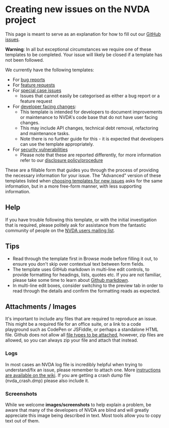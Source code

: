 # Creating new issues on the NVDA project

This page is meant to serve as an explanation for how to fill out our [GitHub issues](https://github.com/nvaccess/nvda/issues/new/choose).

**Warning**: In all but exceptional circumstances we require one of these templates to be completed.
Your issue will likely be closed if a template has not been followed.

We currently have the following templates:

* For [bug reports](https://github.com/nvaccess/nvda/issues/new?template=1-bug_report.yaml)
* For [feature requests](https://github.com/nvaccess/nvda/issues/new?template=2-feature_request.yaml)
* For [special case issues](https://github.com/nvaccess/nvda/issues/new?template=3-special_case_issue.yaml)
  * Issues that cannot easily be categorised as either a bug report or a feature request
* For [developer facing changes](https://github.com/nvaccess/nvda/issues/new?template=4-developer_facing_changes.yaml):
  * This template is intended for developers to document improvements or maintenance to NVDA's code base that do not have user facing changes.
  * This may include API changes, technical debt removal, refactoring and maintenance tasks.
  * Note there is no further guide for this - it is expected that developers can use the template appropriately.
* For [security vulnerabilities](https://github.com/nvaccess/nvda/security/advisories/new)
  * Please note that these are reported differently, for more information refer to our [disclosure policy/procedure](https://github.com/nvaccess/nvda/blob/master/security.md)

These are a fillable form that guides you through the process of providing the necessary information for your issue.
The "Advanced" version of these templates listed when [choosing templates for new issues](https://github.com/nvaccess/nvda/issues/new/choose) asks for the same information, but in a more free-form manner, with less supporting information.

## Help

If you have trouble following this template, or with the initial investigation that is required, please politely ask for assistance from the fantastic community of people on the [NVDA users mailing list](https://groups.google.com/a/nvaccess.org/g/nvda-users).

## Tips

* Read through the template first in Browse mode before filling it out, to ensure you don't skip over contextual text between form fields.
* The template uses GitHub markdown in multi-line edit controls, to provide formatting for headings, lists, quotes etc.
If you are not familiar, please take some time to learn about [Github markdown](https://guides.github.com/features/mastering-markdown/).
* In multi-line edit boxes, consider switching to the preview tab in order to read through the details and confirm the formatting reads as expected.

## Attachments / Images

It's important to include any files that are required to reproduce an issue.
This might be a required file for an office suite, or a link to a code playground such as CodePen or JSFiddle, or perhaps a standalone HTML file.
Github does not allow all [file types to be attached](https://help.github.com/articles/file-attachments-on-issues-and-pull-requests/), however, zip files are allowed, so you can always zip your file and attach that instead.

### Logs

In most cases an NVDA log file is incredibly helpful when trying to understand/fix an issue, please remember to attach one.
More [instructions are available on the wiki](https://github.com/nvaccess/nvda/wiki/LogFilesAndCrashDumps).
If you are getting a crash dump file (nvda_crash.dmp) please also include it.

### Screenshots

While we welcome **images/screenshots** to help explain a problem, be aware that many of the developers of NVDA are blind and will greatly appreciate this image being described in text.
Most tools allow you to copy text out of them.
